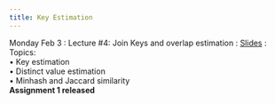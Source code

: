 ```yaml
---
title: Key Estimation
---
```

Monday Feb 3
: Lecture #4: Join Keys and overlap estimation
  : [Slides](https://docs.google.com/presentation/d/1mLOx8bEaQfT_Z5nWjD3gU59fONUBehzZ/edit?usp=sharing&ouid=107445138954532774881&rtpof=true&sd=true)
: Topics: <br> &#x2022; Key estimation <br> &#x2022; Distinct value estimation <br> &#x2022;  Minhash and Jaccard similarity
<br>
<b>Assignment 1 released</b>



